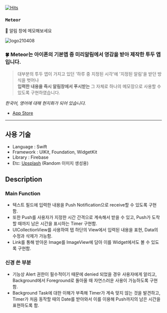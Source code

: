 [![Hits](https://hits.seeyoufarm.com/api/count/incr/badge.svg?url=https%3A%2F%2Fgithub.com%2Fsoduma%2FMeteor&count_bg=%23AA0909&title_bg=%230817A4&icon=hyundai.svg&icon_color=%23E7E7E7&title=&edge_flat=false)](https://hits.seeyoufarm.com)

### `Meteor`
📕 알림 창에 메모해보세요

![logo210408](https://user-images.githubusercontent.com/69476598/119452474-6053f080-bd71-11eb-840c-fbfa2998a811.png)

### 🍀 Meteor는 아이폰의 기본앱 중 미리알림에서 영감을 받아 제작한 투두 앱입니다.
>대부분의 투두 앱이 가지고 있던 '하루 중 지정된 시각'에 '지정된 알림'을 받던 방식을 벗어나   
>**입력한 내용을 즉시 알림창에서 푸시받는** 그 자체로 하나의 메모장으로 사용할 수 있도록 구현하였습니다.

*한국어, 영어에 대해 현지화가 되어 있습니다.*
- [App Store](https://apps.apple.com/kr/app/meteor/id1562989730)

---

## 사용 기술
- Language : Swift
- Framework : UIKit, Foundation, WidgetKit
- Library : Firebase
- Etc: [Upsplash](https://source.unsplash.com/random) (Random 이미지 생성용) 

## Description
### Main Function
- 텍스트 필드에 입력한 내용을 Push Notification으로 receive할 수 있도록 구현함.
- 또한 Push를 사용자가 지정한 시간 간격으로 계속해서 받을 수 있고, Push가 도착할 때까지 남은 시간을 표시하는 Timer 구현함.
- UICollectionView를 사용하여 탭 하단의 View에서 입력된 내용을 표현, Data의 수정과 삭제가 가능함.
- Link를 통해 받아온 Image를 ImageView에 담아 이를 Widget에서도 볼 수 있도록 구현함.

### 신경 쓴 부분
- 기능상 Alert 권한이 필수적이기 때문에 denied 되었을 경우 사용자에게 알리고, Background에서 Foreground로 돌아올 때 자연스러운 사용이 가능하도록 구현함.
- Background Task에 대한 이해가 부족해 Timer가 계속 맞지 않는 것을 발견하고, Timer가 처음 동작할 때의 Date를 받아와서 이를 이용해 Push까지의 남은 시간을 표현하도록 함.
